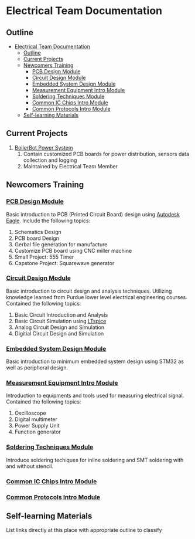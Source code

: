 # Electrical Team Documentation

## Outline

- [Electrical Team Documentation](#electrical-team-documentation)
  - [Outline](#outline)
  - [Current Projects](#current-projects)
  - [Newcomers Training](#newcomers-training)
    - [PCB Design Module](#pcb-design-module)
    - [Circuit Design Module](#circuit-design-module)
    - [Embedded System Design Module](#embedded-system-design-module)
    - [Measurement Equipment Intro Module](#measurement-equipment-intro-module)
    - [Soldering Techniques Module](#soldering-techniques-module)
    - [Common IC Chips Intro Module](#common-ic-chips-intro-module)
    - [Common Protocols Intro Module](#common-protocols-intro-module)
  - [Self-learning Materials](#self-learning-materials)

## Current Projects

1. [BoilerBot Power System](https://github.com/RoboMaster-Club/Power-System)
   1. Contain customized PCB boards for power distribution, sensors data collection and logging
   2. Maintained by Electrical Team Member

## Newcomers Training

### [PCB Design Module](./pcb/index.md)

Basic introduction to PCB (Printed Circuit Board) design using [Autodesk Eagle](https://www.autodesk.com/products/eagle/free-download). Include the following topics:

1. Schematics Design
2. PCB board Design
3. Gerbal file generation for manufacture
4. Customize PCB board using CNC miller machine
5. Small Project: 555 Timer
6. Capstone Project: Squarewave generator

### [Circuit Design Module](./circuit/index.md)

Basic introduction to circuit design and analysis techniques. Utilizing knowledge learned from Purdue lower level electrical engineering courses. Contained the following topics:

1. Basic Circuit Introduction and Analysis
2. Basic Circuit Simulation using [LTspice](https://www.analog.com/en/design-center/design-tools-and-calculators/ltspice-simulator.html)
3. Analog Circuit Design and Simulation
4. Digitial Circuit Design and Simulation

### [Embedded System Design Module](./embedded/index.md)

Basic introduction to minimum embedded system design using STM32 as well as peripheral design.

### [Measurement Equipment Intro Module](./equipment/index.md)

Introduction to equipments and tools used for measuring electrical signal. Contained the following topics:

1. Oscilloscope
2. Digital multimeter
3. Power Supply Unit
4. Function generator

### [Soldering Techniques Module](./solder/index.md)

Introduce soldering techiques for inline soldering and SMT soldering with and without stencil.

### [Common IC Chips Intro Module](./common_facts/index.md)

### [Common Protocols Intro Module](./common_facts/index.md)

## Self-learning Materials

List links directly at this place with appropriate outline to classify
